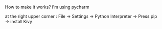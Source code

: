 How to make it works?
i'm using pycharm 

at the right upper corner :
File -> Settings -> Python Interpreter -> Press pip -> install Kivy
